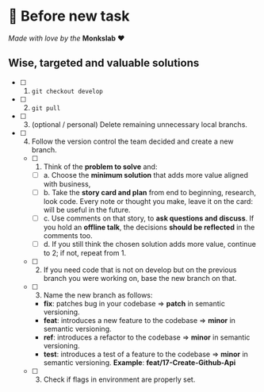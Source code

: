 # 🧙 Before new task

_Made with love by the_ **Monkslab** ❤️

## Wise, targeted and valuable solutions

- [ ] 1. `git checkout develop`
- [ ] 2. `git pull`
- [ ] 3. (optional / personal) Delete remaining unnecessary local branchs.
- [ ] 4. Follow the version control the team decided and create a new branch.
  - [ ] 1. Think of the **problem to solve** and:
    - [ ] a. Choose the **minimum solution** that adds more value aligned with business,
    - [ ] b. Take the **story card and plan** from end to beginning, research, look code. Every note or thought you make, leave it on the card: will be useful in the future.
    - [ ] c. Use comments on that story, to **ask questions and discuss**. If you hold an **offline talk**, the decisions **should be reflected** in the comments too.
    - [ ] d. If you still think the chosen solution adds more value, continue to 2; if not, repeat from 1.
  - [ ] 2. If you need code that is not on develop but on the previous branch you were working on, base the new branch on that.
  - [ ] 3. Name the new branch as follows:
    - **fix**: patches bug in your codebase => **patch** in semantic versioning.
    - **feat**: introduces a new feature to the codebase => **minor** in semantic versioning.
    - **ref**: introduces a refactor to the codebase => **minor** in semantic versioning.
    - **test**: introduces a test of a feature to the codebase => **minor** in semantic versioning.
     **Example**: **feat/17-Create-Github-Api**
  - [ ] 3. Check if flags in environment are properly set.
